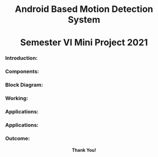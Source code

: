 <h1 align="center">Android Based Motion Detection System</h1>
<h1 align="center">Semester VI Mini Project 2021</h1>

<h3 align="left">Introduction:</h3>

<h3 align="left">Components:</h3>

<h3 align="left">Block Diagram:</h3>

<h3 align="left">Working:</h3>

<h3 align="left">Applications:</h3>

<h3 align="left">Applications:</h3>

<h3 align="left">Outcome:</h3>

<h4 align="center">Thank You!</h4> 
